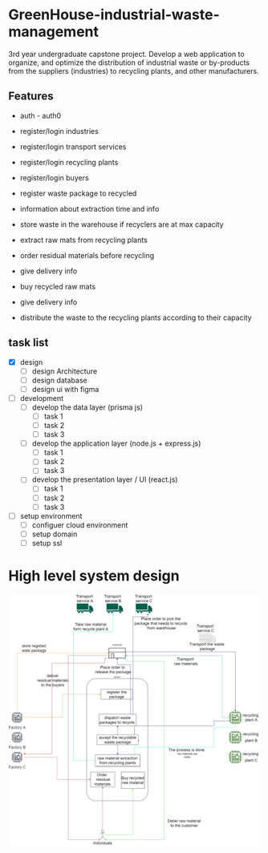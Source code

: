 # GreenHouse-industrial-waste-management

3rd year undergraduate capstone project. Develop a web application to organize, and optimize the distribution of industrial waste or by-products from the suppliers (industries) to recycling plants, and other manufacturers.

## Features

- auth - auth0

- register/login industries
- register/login transport services
- register/login recycling plants
- register/login buyers

- register waste package to recycled
- information about extraction time and info
- store waste in the warehouse if recyclers are at max capacity

- extract raw mats from recycling plants

- order residual materials before recycling
- give delivery info

- buy recycled raw mats
- give delivery info

- distribute the waste to the recycling plants according to their capacity

## task list

- [x] design
  - [ ] design Architecture
  - [ ] design database
  - [ ] design ui with figma
- [ ] development
  - [ ] develop the data layer (prisma js)
    - [ ] task 1
    - [ ] task 2
    - [ ] task 3
  - [ ] develop the application layer (node.js + express.js)
    - [ ] task 1
    - [ ] task 2
    - [ ] task 3
  - [ ] develop the presentation layer / UI (react.js)
    - [ ] task 1
    - [ ] task 2
    - [ ] task 3
- [ ] setup environment
  - [ ] configuer cloud environment
  - [ ] setup domain
  - [ ] setup ssl

# High level system design

<img src="Doc/Architecture/highLevelDesign.jpg"/>
